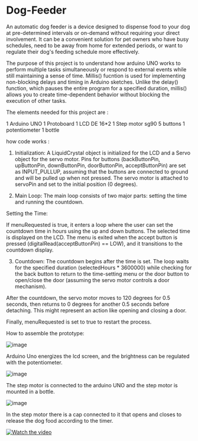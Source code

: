 # Dog-Feeder

An automatic dog feeder is a device designed to dispense food to your dog at pre-determined intervals or on-demand without requiring your direct involvement. It can be a convenient solution for pet owners who have busy schedules, need to be away from home for extended periods, or want to regulate their dog's feeding schedule more effectively. 

The purpose of this project is to understand how arduino UNO works to perform multiple tasks simultaneously or respond to external events while still maintaining a sense of time. Millis() fucntion is used for implementing non-blocking delays and timing in Arduino sketches. Unlike the delay() function, which pauses the entire program for a specified duration, millis() allows you to create time-dependent behavior without blocking the execution of other tasks.

The elements needed for this project are :

  1 Arduino UNO
  1 Protoboard
  1 LCD DE 16*2
  1 Step motor sg90 
  5 buttons 
  1 potentiometer
  1 bottle


how code works :

 
1. Initialization:
A LiquidCrystal object is initialized for the LCD and a Servo object for the servo motor.
Pins for buttons (backButtonPin, upButtonPin, downButtonPin, doorButtonPin, acceptButtonPin) are set as INPUT_PULLUP, assuming that the buttons are connected to ground and will be pulled up when not pressed.
The servo motor is attached to servoPin and set to the initial position (0 degrees).
  
2. Main Loop:
The main loop consists of two major parts: setting the time and running the countdown.

Setting the Time:

If menuRequested is true, it enters a loop where the user can set the countdown time in hours using the up and down buttons. The selected time is displayed on the LCD.
The menu is exited when the accept button is pressed (digitalRead(acceptButtonPin) == LOW), and it transitions to the countdown display.

3. Countdown:
The countdown begins after the time is set. The loop waits for the specified duration (selectedHours * 3600000) while checking for the back button to return to the time-setting menu or the door button to open/close the door (assuming the servo motor controls a door mechanism).

After the countdown, the servo motor moves to 120 degrees for 0.5 seconds, then returns to 0 degrees for another 0.5 seconds before detaching. This might represent an action like opening and closing a door.

Finally, menuRequested is set to true to restart the process.


How to assemble the prototype: 

![image](https://github.com/kevin343/Dog-Feeder/assets/113644566/9818591f-6eb6-4bd0-b4aa-dffcadd3c579)


Arduino Uno energizes the lcd screen, and the brightness can be regulated with the potentiometer. 

![image](https://github.com/kevin343/Dog-Feeder/assets/113644566/cafff166-d540-4e41-aaca-9feb203a4040)

The step motor is connected to the arduino UNO and the step motor is mounted in a bottle.

![image](https://github.com/kevin343/Dog-Feeder/assets/113644566/5bade602-8f91-4bdf-abb9-636aa2ed6ad4)

In the step motor there is a cap connected to it that opens and closes to release the dog food according to the timer.

[![Watch the video](![image](https://github.com/kevin343/Dog-Feeder/assets/113644566/efa7faed-d0aa-4bd2-bee5-07ccd1df5887)
)](https://drive.google.com/file/d/1GpBfkmbJkDjKbLzO0bZ1dHtq154fZY8U/view?usp=drive_link)











